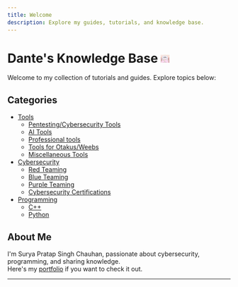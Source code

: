 ```yaml
---
title: Welcome
description: Explore my guides, tutorials, and knowledge base.
---
```


# Dante's Knowledge Base <img src="images/kanna.gif" alt="kanna" width="20px"/>

Welcome to my collection of tutorials and guides. Explore topics below:

## Categories
- [Tools](tools/)
    - [Pentesting/Cybersecurity Tools](tools/cybersecurity)
    - [AI Tools](tools/ai)
    - [Professional tools](tools/professional)
    - [Tools for Otakus/Weebs](tools/otaku)
    - [Miscellaneous Tools](tools/misc)
- [Cybersecurity](cybersecurity/)
    - [Red Teaming](cybersecurity/in-short/red-team)
    - [Blue Teaming](cybersecurity/in-short/blue-team)
    - [Purple Teaming](cybersecurity/in-short/purple-team)
    - [Cybersecurity Certifications](https://pauljerimy.com/security-certification-roadmap/)
- [Programming](programming/)
    - [C++](programming/cpp)
    - [Python](programming/python)


## About Me
I'm Surya Pratap Singh Chauhan, passionate about cybersecurity, programming, and sharing knowledge.<br>
Here's my [portfolio](https://brodante.github.io/portfolio/) if you want to check it out.

---
